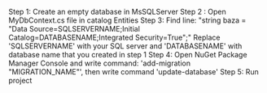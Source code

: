 Step 1: Create an empty database in MsSQLServer
Step 2 : Open MyDbContext.cs file in catalog Entities
Step 3: Find line: "string baza = "Data Source=SQLSERVERNAME;Initial Catalog=DATABASENAME;Integrated Security=True";"
Replace 'SQLSERVERNAME' with your SQL server and 'DATABASENAME' with database name that you created in step 1
Step 4: Open NuGet Package Manager Console and write command: 'add-migration "MIGRATION_NAME"', then write command 'update-database'
Step 5: Run project
